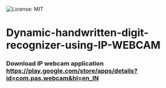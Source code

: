 ![License: MIT](https://img.shields.io/badge/License-MIT-yellow.svg)


# Dynamic-handwritten-digit-recognizer-using-IP-WEBCAM
### Download IP webcam application https://play.google.com/store/apps/details?id=com.pas.webcam&hl=en_IN
